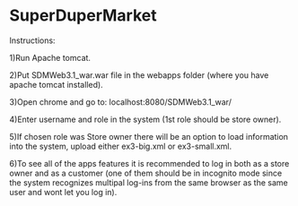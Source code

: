 # SuperDuperMarket
Instructions:

1)Run Apache tomcat.

2)Put SDMWeb3.1_war.war file in the webapps folder (where you have apache tomcat installed).

3)Open chrome and go to:    localhost:8080/SDMWeb3.1_war/

4)Enter username and role in the system (1st role should be store owner).

5)If chosen role was Store owner there will be an option to load information into the system, upload either ex3-big.xml or ex3-small.xml.

6)To see all of the apps features it is recommended to log in both as a store owner and as a customer (one of them should be in         incognito mode since the system recognizes multipal log-ins from the same browser as the same user and wont let you log in).







